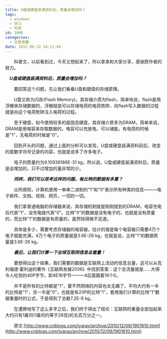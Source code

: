 ```yaml
---
title: U盘或硬盘装满资料后，质量会增加吗？
tags:
  - windows
  - 学习
  - 科技
id: 1000
categories:
  - 文章收藏
date: 2012-06-22 14:11:49
---
```


　　科普文，以前看到过，今天又想起来了，所以拿来和大家分享，感谢原作者的努力。

　**_U盘或硬盘装满资料后，质量会增加吗？_**

　　要回答这个问题，先让我们看看U盘和硬盘的存储原理。

　　U盘又称为闪存(Flash Memory)，其存储介质为flash，简单地说，flash是用浮栅来存储数据的，浮栅就是可以存储电荷的电荷势阱，向flash写入数据的过程就是向这个电荷势阱注入电荷的过程。

　　至于硬盘，如今使用较多的是固态硬盘，其存储介质多为DRAM，简单来说，DRAM是用电容来存取数据的，电容可以充放电，可以储能，有电荷的时候是"1"，无电荷的时候是"0"。

　　回到开头的问题，通过上面的分析可以发现，U盘或硬盘装满资料前后，改变的是数字讯号记录的内容，也就是说多了许多电子。

　　电子的质量约为9.10938188E-31 kg，所以说，U盘或硬盘装满资料后，质量是会增加的，只不过增加的量非常的少。

　　**_同样，我们可以思考这样的问题，每比特的数据有多重？_**

　　众所周知，计算机使用一串串二进制的"1"和"0"表示所有种类的信息———电子邮件、文档、视频、网页，一切的一切。

　　我们拿普通电脑的存储器来说，其存储机制就是刚刚提到的DRAM，电容充电后代表"1"，没充电就代表"0"。比特"0"的数据是没有电子的，也就是没有质量的，而比特"1"的数据是有质量的，虽然轻得微不足道。

　　具体是多少，需要考虑存储器的电容器，估计的值是每个电容器只需要4万个电子就能充满，4万个电子的质量就是3.6E-26 kg，也就是说，比特"1"的数据质量是3.6E-26 kg。

　　**_最后，让我们计算一下全球互联网信息总重量！_**

　　要想得出这个结果，我们需要的数据是互联网上流动的信息总量，这可以从克利福德·霍利迪的著作《互联网发展2006》中找到答案：这个总流量就是……大得令人吃惊的40P字节，即4E16字节———4后面跟着16个0。

　　并不是所有的比特都是"1"，要不然网络的内容也太无趣了，平均大约有一半的比特是"1"，另一半是"0"，也就是有20P的比特"1"，套用我们计算的比特"1"数据重量时的公式，于是得到了总数7.2E-9 kg。

　　在遭罪地写了这么多字之后，我们终于得出了结论：互联网的重量全部加起来大约只有1盎司(1盎司约等于28克)的五百万分之一。

　　原文:[http://www.cnblogs.com/jyaray/archive/2010/12/09/1901610.html](http://www.cnblogs.com/jyaray/archive/2010/12/09/1901610.html)